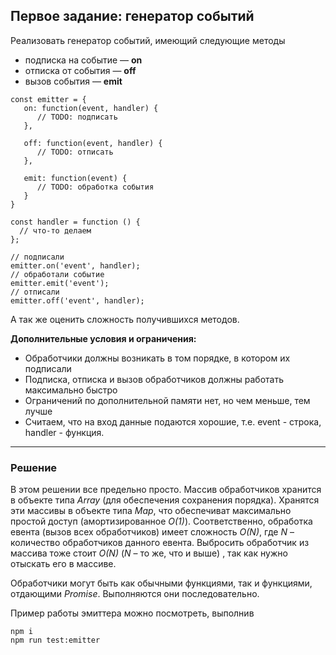 ## Первое задание: генератор событий
Реализовать генератор событий, имеющий следующие методы
* подписка на событие — **on**
* отписка от события — **off**
* вызов события — **emit**

```
const emitter = {
   on: function(event, handler) {
      // TODO: подписать
   },
   
   off: function(event, handler) {
      // TODO: отписать
   },
   
   emit: function(event) {
      // TODO: обработка события
   }
}

const handler = function () {
  // что-то делаем
};

// подписали
emitter.on('event', handler);
// обработали событие
emitter.emit('event');
// отписали
emitter.off('event', handler);
```

А так же оценить сложность получившихся методов.

**Дополнительные условия и ограничения:**
- Обработчики должны возникать в том порядке, в котором их подписали
- Подписка, отписка и вызов обработчиков должны работать максимально быстро
- Ограничений по дополнительной памяти нет, но чем меньше, тем лучше
- Считаем, что на вход данные подаются хорошие, т.е. event - строка, handler - функция.
--------------------------

### Решение

В этом решении все предельно просто. Массив обработчиков хранится в объекте типа _Array_ (для обеспечения сохранения порядка). Хранятся эти массивы в объекте типа _Map_, что обеспечиват максимально простой доступ (амортизированное _O(1)_). Соответственно, обработка евента (вызов всех обработчиков) имеет сложность _O(N)_, где _N_ – количество обработчиков данного евента. Выбросить обработчик из массива тоже стоит _O(N)_ (_N_ – то же, что и выше) , так как нужно отыскать его в массиве.

Обработчики могут быть как обычными функциями, так и функциями, отдающими _Promise_. Выполняются они последовательно.

Пример работы эмиттера можно посмотреть, выполнив
```
npm i
npm run test:emitter
```
